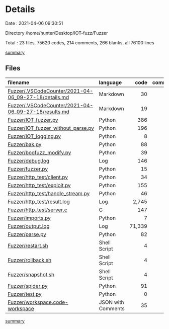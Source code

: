 # Details

Date : 2021-04-06 09:30:51

Directory /home/hunter/Desktop/IOT-fuzz/Fuzzer

Total : 23 files,  75620 codes, 214 comments, 266 blanks, all 76100 lines

[summary](results.md)

## Files
| filename | language | code | comment | blank | total |
| :--- | :--- | ---: | ---: | ---: | ---: |
| [Fuzzer/.VSCodeCounter/2021-04-06_09-27-18/details.md](/Fuzzer/.VSCodeCounter/2021-04-06_09-27-18/details.md) | Markdown | 30 | 0 | 6 | 36 |
| [Fuzzer/.VSCodeCounter/2021-04-06_09-27-18/results.md](/Fuzzer/.VSCodeCounter/2021-04-06_09-27-18/results.md) | Markdown | 19 | 0 | 7 | 26 |
| [Fuzzer/IOT_fuzzer.py](/Fuzzer/IOT_fuzzer.py) | Python | 386 | 45 | 38 | 469 |
| [Fuzzer/IOT_fuzzer_without_parse.py](/Fuzzer/IOT_fuzzer_without_parse.py) | Python | 196 | 28 | 34 | 258 |
| [Fuzzer/IOT_logging.py](/Fuzzer/IOT_logging.py) | Python | 8 | 0 | 1 | 9 |
| [Fuzzer/bak.py](/Fuzzer/bak.py) | Python | 88 | 25 | 19 | 132 |
| [Fuzzer/boofuzz_modify.py](/Fuzzer/boofuzz_modify.py) | Python | 39 | 0 | 5 | 44 |
| [Fuzzer/debug.log](/Fuzzer/debug.log) | Log | 146 | 0 | 1 | 147 |
| [Fuzzer/fuzzer.py](/Fuzzer/fuzzer.py) | Python | 15 | 4 | 9 | 28 |
| [Fuzzer/http_test/client.py](/Fuzzer/http_test/client.py) | Python | 34 | 24 | 11 | 69 |
| [Fuzzer/http_test/exploit.py](/Fuzzer/http_test/exploit.py) | Python | 155 | 35 | 69 | 259 |
| [Fuzzer/http_test/handle_stream.py](/Fuzzer/http_test/handle_stream.py) | Python | 46 | 29 | 6 | 81 |
| [Fuzzer/http_test/result.log](/Fuzzer/http_test/result.log) | Log | 2,745 | 0 | 1 | 2,746 |
| [Fuzzer/http_test/server.c](/Fuzzer/http_test/server.c) | C | 147 | 0 | 23 | 170 |
| [Fuzzer/imports.py](/Fuzzer/imports.py) | Python | 7 | 0 | 7 | 14 |
| [Fuzzer/output.log](/Fuzzer/output.log) | Log | 71,339 | 0 | 1 | 71,340 |
| [Fuzzer/parse.py](/Fuzzer/parse.py) | Python | 82 | 8 | 14 | 104 |
| [Fuzzer/restart.sh](/Fuzzer/restart.sh) | Shell Script | 4 | 1 | 1 | 6 |
| [Fuzzer/rollback.sh](/Fuzzer/rollback.sh) | Shell Script | 4 | 1 | 1 | 6 |
| [Fuzzer/snapshot.sh](/Fuzzer/snapshot.sh) | Shell Script | 4 | 1 | 1 | 6 |
| [Fuzzer/spider.py](/Fuzzer/spider.py) | Python | 91 | 13 | 10 | 114 |
| [Fuzzer/test.py](/Fuzzer/test.py) | Python | 0 | 0 | 1 | 1 |
| [Fuzzer/workspace.code-workspace](/Fuzzer/workspace.code-workspace) | JSON with Comments | 35 | 0 | 0 | 35 |

[summary](results.md)